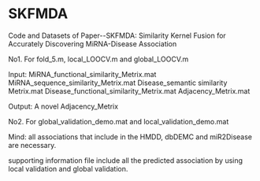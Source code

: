 # SKFMDA
Code and Datasets of Paper--SKFMDA: Similarity Kernel Fusion for Accurately Discovering MiRNA-Disease Association

No1.    For fold_5.m, local_LOOCV.m and global_LOOCV.m

Input:
MiRNA_functional_similarity_Metrix.mat
MiRNA_sequence_similarity_Metrix.mat
Disease_semantic similarity Metrix.mat
Disease_functional_similarity_Metrix.mat
Adjacency_Metrix.mat

Output:
A novel Adjacency_Metrix

No2.  For global_validation_demo.mat and local_validation_demo.mat

Mind:  all associations that include in the HMDD, dbDEMC and miR2Disease are necessary.


supporting information file include all the predicted association by using local validation and global validation.
